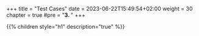 +++
title = "Test Cases"
date = 2023-06-22T15:49:54+02:00
weight = 30
chapter = true
#pre = "<b>3. </b>"
+++

{{% children style="h1" description="true" %}}

